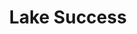 ---
slug: acp-lake-success
title: Lake Success
address: 1991 Marcus Ave.
state: New York
stateAbbreviation: NY
city: New Hyde
postal: 11042
url: https://www.radnet.com/lhr-acpny/locations/acp-lake-success
htmlHead: null
body: null
appointmentUrl: https://www.radnet.com/lenox-hill-radiology/for-patients/request-appointment
walkInTitle: Walk-In Hours
walkInDetails: Mon - Fri | 8:00 am - 4:00 pm
places:
- {
    name: "Lenox Hill Radiology | Lake Success",
    longitude: -73.691470000000,
    latitude: 40.755120000000,
}
---